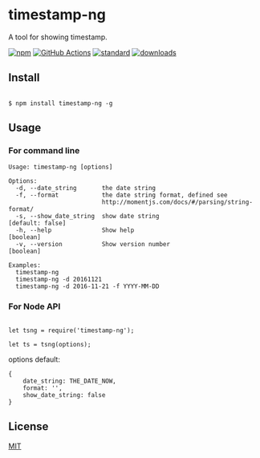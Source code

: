# timestamp-ng

A tool for showing timestamp.

[![npm][npm-image]][npm-url]
[![GitHub Actions][github-actions-image-url]][github-actions-url]
[![standard][standard-image]][standard-url]
[![downloads][downloads-img]][npm-url]

[npm-image]: https://img.shields.io/npm/v/timestamp-ng.svg?style=flat-square
[npm-url]: https://www.npmjs.com/package/timestamp-ng
[github-actions-image-url]: https://img.shields.io/endpoint.svg?url=https%3A%2F%2Factions-badge.atrox.dev%2Fhenryhuang%2Ftimestamp-ng%2Fbadge%3Fref%3Dmain&style=flat
[github-actions-url]: https://actions-badge.atrox.dev/henryhuang/timestamp-ng/goto?ref=main
[standard-image]: https://img.shields.io/badge/code%20style-standard-brightgreen.svg?style=flat-square
[standard-url]: http://standardjs.com/
[downloads-img]: https://img.shields.io/npm/dm/timestamp-ng.svg?style=flat-square

## Install

```

$ npm install timestamp-ng -g
```

## Usage

### For command line

```
Usage: timestamp-ng [options]

Options:
  -d, --date_string       the date string
  -f, --format            the date string format, defined see
                          http://momentjs.com/docs/#/parsing/string-format/
  -s, --show_date_string  show date string                      [default: false]
  -h, --help              Show help                                    [boolean]
  -v, --version           Show version number                          [boolean]

Examples:
  timestamp-ng
  timestamp-ng -d 20161121
  timestamp-ng -d 2016-11-21 -f YYYY-MM-DD
```

### For Node API

```

let tsng = require('timestamp-ng');

let ts = tsng(options);

```

options default:

```
{
    date_string: THE_DATE_NOW,
    format: '',
    show_date_string: false
}
```

## License

[MIT](LICENSE)

